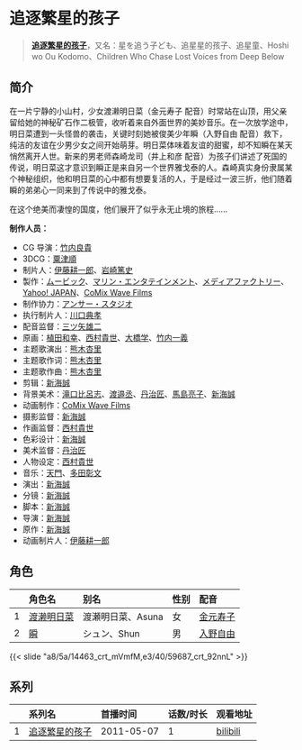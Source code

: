 # 追逐繁星的孩子


> <u>**[追逐繁星的孩子](https://bgm.tv/subject/9911)**</u>，又名：星を追う子ども、追星星的孩子、追星童、Hoshi wo Ou Kodomo、Children Who Chase Lost Voices from Deep Below

## 简介

在一片宁静的小山村，少女渡濑明日菜（金元寿子 配音）时常站在山顶，用父亲留给她的神秘矿石作二极管，收听着来自外面世界的美妙音乐。在一次放学途中，明日菜遭到一头怪兽的袭击，关键时刻她被俊美少年瞬（入野自由 配音）救下，纯洁的友谊在少男少女之间开始萌芽。明日菜体味着友谊的甜蜜，却不知瞬在某天悄然离开人世。新来的男老师森崎龙司（井上和彦 配音）为孩子们讲述了死国的传说，明日菜这才意识到瞬正是来自另一个世界雅戈泰的人。森崎真实身份隶属某个神秘组织，他和明日菜的心中都有想要复活的人，于是经过一波三折，他们随着瞬的弟弟心一同来到了传说中的雅戈泰。

在这个绝美而凄惶的国度，他们展开了似乎永无止境的旅程……

**制作人员：**
- CG 导演：[竹内良貴](https://bgm.tv/person/32028)
- 3DCG：[粟津順](https://bgm.tv/person/53443)
- 制片人：[伊藤耕一郎](https://bgm.tv/person/27963)、[岩崎篤史](https://bgm.tv/person/3774)
- 製作：[ムービック](https://bgm.tv/person/310)、[マリン・エンタテインメント](https://bgm.tv/person/7988)、[メディアファクトリー](https://bgm.tv/person/1226)、[Yahoo! JAPAN](https://bgm.tv/person/48388)、[CoMix Wave Films](https://bgm.tv/person/2153)
- 制作协力：[アンサー・スタジオ](https://bgm.tv/person/3192)
- 执行制片人：[川口典孝](https://bgm.tv/person/35539)
- 配音监督：[三ツ矢雄二](https://bgm.tv/person/3249)
- 原画：[植田和幸](https://bgm.tv/person/11256)、[西村貴世](https://bgm.tv/person/3218)、[大橋学](https://bgm.tv/person/2951)、[竹内一義](https://bgm.tv/person/3191)
- 主题歌演出：[熊木杏里](https://bgm.tv/person/8971)
- 主题歌作词：[熊木杏里](https://bgm.tv/person/8971)
- 主题歌作曲：[熊木杏里](https://bgm.tv/person/8971)
- 剪辑：[新海誠](https://bgm.tv/person/2064)
- 背景美术：[滝口比呂志](https://bgm.tv/person/9775)、[渡邉丞](https://bgm.tv/person/25276)、[丹治匠](https://bgm.tv/person/12204)、[馬島亮子](https://bgm.tv/person/25275)、[新海誠](https://bgm.tv/person/2064)
- 动画制作：[CoMix Wave Films](https://bgm.tv/person/2153)
- 摄影监督：[新海誠](https://bgm.tv/person/2064)
- 作画监督：[西村貴世](https://bgm.tv/person/3218)
- 色彩设计：[新海誠](https://bgm.tv/person/2064)
- 美术监督：[丹治匠](https://bgm.tv/person/12204)
- 人物设定：[西村貴世](https://bgm.tv/person/3218)
- 音乐：[天門](https://bgm.tv/person/2065)、[多田彰文](https://bgm.tv/person/778)
- 演出：[新海誠](https://bgm.tv/person/2064)
- 分镜：[新海誠](https://bgm.tv/person/2064)
- 脚本：[新海誠](https://bgm.tv/person/2064)
- 导演：[新海誠](https://bgm.tv/person/2064)
- 原作：[新海誠](https://bgm.tv/person/2064)
- 动画制片人：[伊藤耕一郎](https://bgm.tv/person/27963)

## 角色

|     |   角色名   |   别名  | 性别 |  配音  |
|:--- |:------  |:----      |:---  |:--   |
| 1 | [渡濑明日菜](https://bgm.tv/character/14463) | 渡瀬明日菜、Asuna | 女 | [金元寿子](https://bgm.tv/person/5941) |
| 2 | [瞬](https://bgm.tv/character/59687) | シュン、Shun | 男 | [入野自由](https://bgm.tv/person/4258) |

{{< slide "a8/5a/14463_crt_mVmfM,e3/40/59687_crt_92nnL" >}}

## 系列

|     |   系列名   |   首播时间  | 话数/时长  | 观看地址 |
|:---  |:------    |:----      |:---       |:---  |
| 1 |[追逐繁星的孩子](https://bgm.tv/subject/9911)| 2011-05-07 | 1 | [bilibili](https://www.bilibili.com/video/BV1M84y1G7xL)  |



